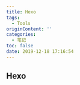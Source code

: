 ```yaml
---
title: Hexo
tags:
  - Tools
originContent: ''
categories:
  - 笔记
toc: false
date: 2019-12-18 17:16:54
---
```


## Hexo
